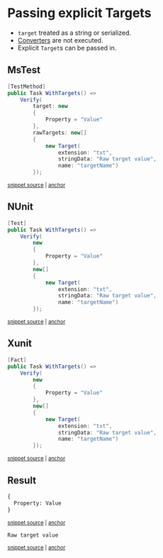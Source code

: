 <!--
GENERATED FILE - DO NOT EDIT
This file was generated by [MarkdownSnippets](https://github.com/SimonCropp/MarkdownSnippets).
Source File: /docs/mdsource/explicit-targets.source.md
To change this file edit the source file and then run MarkdownSnippets.
-->

# Passing explicit Targets

 * `target` treated as a string or serialized.
 * [Converters](/docs/converter.md) are not executed.
 * Explicit `Target`s can be passed in.


## MsTest

<!-- snippet: ExplicitTargetsMsTest -->
<a id='snippet-explicittargetsmstest'></a>
```cs
[TestMethod]
public Task WithTargets() =>
    Verify(
        target: new
        {
            Property = "Value"
        },
        rawTargets: new[]
        {
            new Target(
                extension: "txt",
                stringData: "Raw target value",
                name: "targetName")
        });
```
<sup><a href='/src/Verify.MSTest.Tests/Tests.cs#L26-L43' title='Snippet source file'>snippet source</a> | <a href='#snippet-explicittargetsmstest' title='Start of snippet'>anchor</a></sup>
<!-- endSnippet -->


## NUnit

<!-- snippet: ExplicitTargetsNunit -->
<a id='snippet-explicittargetsnunit'></a>
```cs
[Test]
public Task WithTargets() =>
    Verify(
        new
        {
            Property = "Value"
        },
        new[]
        {
            new Target(
                extension: "txt",
                stringData: "Raw target value",
                name: "targetName")
        });
```
<sup><a href='/src/Verify.NUnit.Tests/Tests.cs#L24-L41' title='Snippet source file'>snippet source</a> | <a href='#snippet-explicittargetsnunit' title='Start of snippet'>anchor</a></sup>
<!-- endSnippet -->


## Xunit

<!-- snippet: ExplicitTargetsXunit -->
<a id='snippet-explicittargetsxunit'></a>
```cs
[Fact]
public Task WithTargets() =>
    Verify(
        new
        {
            Property = "Value"
        },
        new[]
        {
            new Target(
                extension: "txt",
                stringData: "Raw target value",
                name: "targetName")
        });
```
<sup><a href='/src/Verify.Xunit.Tests/Tests.cs#L25-L42' title='Snippet source file'>snippet source</a> | <a href='#snippet-explicittargetsxunit' title='Start of snippet'>anchor</a></sup>
<!-- endSnippet -->


## Result

<!-- snippet: Verify.MSTest.Tests/Tests.WithTargets.00.verified.txt -->
<a id='snippet-Verify.MSTest.Tests/Tests.WithTargets.00.verified.txt'></a>
```txt
{
  Property: Value
}
```
<sup><a href='/src/Verify.MSTest.Tests/Tests.WithTargets.00.verified.txt#L1-L3' title='Snippet source file'>snippet source</a> | <a href='#snippet-Verify.MSTest.Tests/Tests.WithTargets.00.verified.txt' title='Start of snippet'>anchor</a></sup>
<!-- endSnippet -->

<!-- snippet: Verify.MSTest.Tests/Tests.WithTargets.01targetName.verified.txt -->
<a id='snippet-Verify.MSTest.Tests/Tests.WithTargets.01targetName.verified.txt'></a>
```txt
Raw target value
```
<sup><a href='/src/Verify.MSTest.Tests/Tests.WithTargets.01targetName.verified.txt#L1-L1' title='Snippet source file'>snippet source</a> | <a href='#snippet-Verify.MSTest.Tests/Tests.WithTargets.01targetName.verified.txt' title='Start of snippet'>anchor</a></sup>
<!-- endSnippet -->
